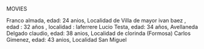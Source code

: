 MOVIES

Franco almada, edad: 24 anios, Localidad de Villa de mayor
ivan baez , edad : 32 años , localidad : laferrere
Lucio Testa, edad: 34 años, Avellaneda 
Delgado claudio, edad: 38 anios, Localidad de clorinda (Formosa)
Carlos Gimenez, edad: 43 anios, Localidad San Miguel

